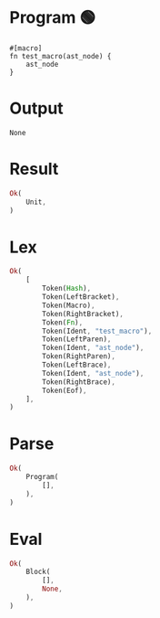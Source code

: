 # Program 🟢
```rustleaf
#[macro]
fn test_macro(ast_node) {
    ast_node
}
```

# Output
```
None
```

# Result
```rust
Ok(
    Unit,
)
```

# Lex
```rust
Ok(
    [
        Token(Hash),
        Token(LeftBracket),
        Token(Macro),
        Token(RightBracket),
        Token(Fn),
        Token(Ident, "test_macro"),
        Token(LeftParen),
        Token(Ident, "ast_node"),
        Token(RightParen),
        Token(LeftBrace),
        Token(Ident, "ast_node"),
        Token(RightBrace),
        Token(Eof),
    ],
)
```

# Parse
```rust
Ok(
    Program(
        [],
    ),
)
```

# Eval
```rust
Ok(
    Block(
        [],
        None,
    ),
)
```